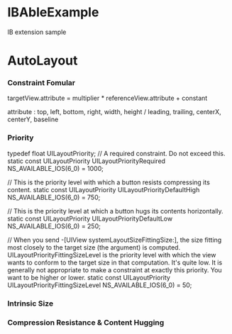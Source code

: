 # IBAbleExample
IB extension sample

# AutoLayout

### Constraint Fomular

targetView.attribute = multiplier * referenceView.attribute + constant

attribute : top, left, bottom, right, width, height / leading, trailing, centerX, centerY, baseline


### Priority 

typedef float UILayoutPriority;
// A required constraint.  Do not exceed this.
static const UILayoutPriority UILayoutPriorityRequired NS_AVAILABLE_IOS(6_0) = 1000;

// This is the priority level with which a button resists compressing its content.
static const UILayoutPriority UILayoutPriorityDefaultHigh NS_AVAILABLE_IOS(6_0) = 750;

// This is the priority level at which a button hugs its contents horizontally.
static const UILayoutPriority UILayoutPriorityDefaultLow NS_AVAILABLE_IOS(6_0) = 250; 

// When you send -[UIView systemLayoutSizeFittingSize:], the size fitting most closely to the target size (the argument) is computed.  UILayoutPriorityFittingSizeLevel is the priority level with which the view wants to conform to the target size in that computation.  It's quite low.  It is generally not appropriate to make a constraint at exactly this priority.  You want to be higher or lower.
static const UILayoutPriority UILayoutPriorityFittingSizeLevel NS_AVAILABLE_IOS(6_0) = 50; 


### Intrinsic Size


### Compression Resistance & Content Hugging



